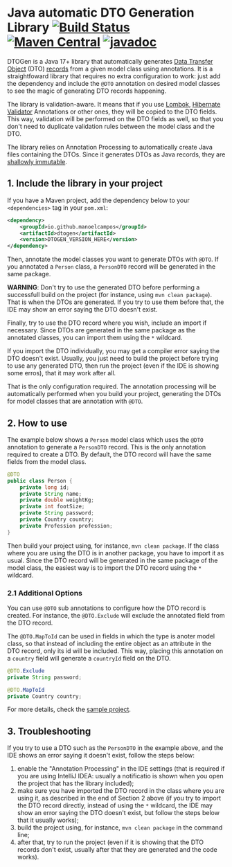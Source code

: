 # Java automatic DTO Generation Library [![Build Status](https://github.com/manoelcampos/dtogen/actions/workflows/build.yml/badge.svg)](https://github.com/manoelcampos/dtogen/actions/workflows/build.yml) [![Maven Central](https://img.shields.io/maven-central/v/io.github.manoelcampos/dtogen.svg?label=Maven%20Central)](https://central.sonatype.com/search?q=dtogen&namespace=io.github.manoelcampos) [![javadoc](https://javadoc.io/badge2/io.github.manoelcampos/dtogen/javadoc.svg)](https://javadoc.io/doc/io.github.manoelcampos/dtogen)

DTOGen is a Java 17+ library that automatically generates [Data Transfer Object](https://en.wikipedia.org/wiki/Data_transfer_object) (DTO) [records](https://openjdk.org/jeps/395) from a given model class using annotations. 
It is a straightfoward library that requires no extra configuration to work: just add the dependency and include the `@DTO` annotation on desired model classes to see the magic of generating DTO records happening. 

The library is validation-aware. It means that if you use [Lombok](http://projectlombok.org), [Hibernate Validator](https://hibernate.org/validator/) Annotations or other ones, they will be copied to the DTO fields. This way, validation will be performed on the DTO fields as well, so that you don't need to duplicate validation rules between the model class and the DTO.

The library relies on Annotation Processing to automatically create Java files containing the DTOs.
Since it generates DTOs as Java records, they are [shallowly immutable](https://docs.oracle.com/en/java/javase/17/docs/api/java.base/java/lang/Record.html).

## 1. Include the library in your project

If you have a Maven project, add the dependency below to your `<dependencies>` tag in your `pom.xml`:

```xml
<dependency>
    <groupId>io.github.manoelcampos</groupId>
    <artifactId>dtogen</artifactId>
    <version>DTOGEN_VERSION_HERE</version>
</dependency>
```

Then, annotate the model classes you want to generate DTOs with `@DTO`. 
If you annotated a `Person` class, a `PersonDTO` record will be generated in the same package.

**WARNING**: Don't try to use the generated DTO before performing a successfull build on the project (for instance, using `mvn clean package`). That is when the DTOs are generated. If you try to use them before that, the IDE may show an error saying the DTO doesn't exist.

Finally, try to use the DTO record where you wish, include an import if necessary.
Since DTOs are generated in the same package as the annotated classes, you can import them using the `*` wildcard.

If you import the DTO individually, you may get a compiler error saying the DTO doesn't exist.
Usually, you just need to build the project before trying to use any generated DTO,
then run the project (even if the IDE is showing some erros), that it may work after all.

That is the only configuration required. The annotation processing will be automatically performed when you build your project, generating the DTOs for model classes that are annotation with `@DTO`.

## 2. How to use

The example below shows a `Person` model class which uses the `@DTO` annotation to generate a `PersonDTO` record. This is the only annotation required to create a DTO. By default, the DTO record will have the same fields from the model class.

```java
@DTO 
public class Person {
    private long id;
    private String name;
    private double weightKg;
    private int footSize;
    private String password;
    private Country country;
    private Profession profession;
}
```

Then build your project using, for instance, `mvn clean package`.
If the class where you are using the DTO is in another package, you have to import it as usual.
Since the DTO record will be generated in the same package of the model class,
the easiest way is to import the DTO record using the `*` wildcard.

### 2.1 Additional Options

You can use `@DTO` sub annotations to configure how the DTO record is created. For instance, the `@DTO.Exclude` will exclude the annotated field from the DTO record.

The `@DTO.MapToId` can be used in fields in which the type is anoter model class,
so that instead of including the entire object as an attribute in the DTO record,
only its id will be included. This way, placing this annotation on a `country` field will generate a `countryId` field on the DTO.

```java
@DTO.Exclude
private String password;

@DTO.MapToId
private Country country;
```

For more details, check the [sample project](sample).

## 3. Troubleshooting

If you try to use a DTO such as the `PersonDTO` in the example above, and the IDE shows an error saying it doesn't exist, follow the steps below:

1. enable the "Annotation Processing" in the IDE settings (that is required if you are using IntelliJ IDEA: usually a notificatio is shown when you open the project that has the library included);
2. make sure you have imported the DTO record in the class where you are using it, as described in the end of Section 2 above (if you try to import the DTO record directly, instead of using the `*` wildcard, the IDE may show an error saying the DTO doesn't exist, but follow the steps below that it usually works);
3. build the project using, for instance, `mvn clean package` in the command line;
4. after that, try to run the project (even if it is showing that the DTO records don't exist, usually after that they are generated and the code works).
